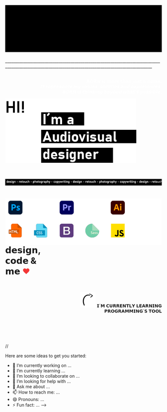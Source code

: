 <div>
  <img src="https://github.com/marianelaalbrigi/recursos/blob/main/Comp%201.gif?raw=true" alt="Header GIF"/> 
 </div

<br>
<br>
________________________________________________________________________________________________________________________________________________________
<br>
<br>
<div>
  <p align="right" style="color:white; font-weight: bold;">𝘽𝙊𝙍𝙉 𝙞𝙨 𝙢𝙤𝙧𝙚 𝙩𝙝𝙖𝙣 𝙟𝙪𝙨𝙩 𝙖 𝙣𝙖𝙢𝙚.
    <br>𝙄𝙩 𝙧𝙚𝙥𝙧𝙚𝙨𝙚𝙣𝙩𝙨 𝙢𝙮 𝙫𝙖𝙡𝙪𝙚𝙨, 𝙖𝙗𝙞𝙡𝙞𝙩𝙞𝙚𝙨 𝙖𝙣𝙙 𝙚𝙭𝙥𝙚𝙧𝙞𝙚𝙣𝙘𝙚𝙨.
    <br>𝘽𝙊𝙍𝙉 𝙞𝙨 𝙩𝙝𝙞𝙣𝙠𝙞𝙣𝙜 𝙗𝙚𝙮𝙤𝙣𝙙 𝙬𝙝𝙖𝙩’𝙨 𝙥𝙤𝙨𝙨𝙞𝙗𝙡𝙚.
  </p>
</div>

![Mi Gif](https://github.com/marianelaalbrigi/recursos/blob/fca20177d2fcc7fa6c48ab457f6166519f329681/02.png)

<br>
<br>

<img src="https://github.com/marianelaalbrigi/recursos/blob/ad91f4ae622067ff93e45e9f00be2fff46d164cf/03_b.gif" alt=skills;/>

<br>

<div>
  <div>
    <img src="https://github.com/marianelaalbrigi/recursos/blob/fd2e30b0ab4e67b4d2d1f391fb149b3ca1d627cc/tools.png" alt="tools"; align= "right";/> 
  </div>
  <div align="left">
    <h1>𝗱𝗲𝘀𝗶𝗴𝗻,
      <br>𝗰𝗼𝗱𝗲 & 
      <br>𝗺𝗲
      <img src="https://github.com/marianelaalbrigi/recursos/blob/d4a8063c4bb5d89bba3b2ba9c9495bbf635520a1/04.gif" alt="hearth" width="25px"/> 
    </h1>
    <br>
  </div>

  <div align= "right">
    <p><img src="https://github.com/marianelaalbrigi/recursos/blob/7d048ffedb23537a9540c032aa7344f7bee6f541/up-arrow.png" alt="up"; width="50px"/>
   <span> 𝗜´𝗠 𝗖𝗨𝗥𝗥𝗘𝗡𝗧𝗟𝗬 𝗟𝗘𝗔𝗥𝗡𝗜𝗡𝗚 <br> 𝗣𝗥𝗢𝗚𝗥𝗔𝗠𝗠𝗜𝗡𝗚´𝗦 𝗧𝗢𝗢𝗟 </span></p>
    
  </div> 
    
    
  
</div> 
<br>
<br>
<br>
<br>

 //

Here are some ideas to get you started:

- 🔭 I’m currently working on ...
- 🌱 I’m currently learning ...
- 👯 I’m looking to collaborate on ...
- 🤔 I’m looking for help with ...
- 💬 Ask me about ...
- 📫 How to reach me: ...
- 😄 Pronouns: ...
- ⚡ Fun fact: ...
-->

